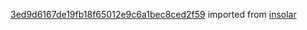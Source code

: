 [3ed9d6167de19fb18f65012e9c6a1bec8ced2f59](https://github.com/insolar/insolar/commit/3ed9d6167de19fb18f65012e9c6a1bec8ced2f59) imported from [insolar](https://github.com/insolar/insolar)
